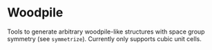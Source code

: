 # Woodpile

Tools to generate arbitrary woodpile-like structures with space group symmetry (see `symmetrize`). Currently only supports cubic unit cells.